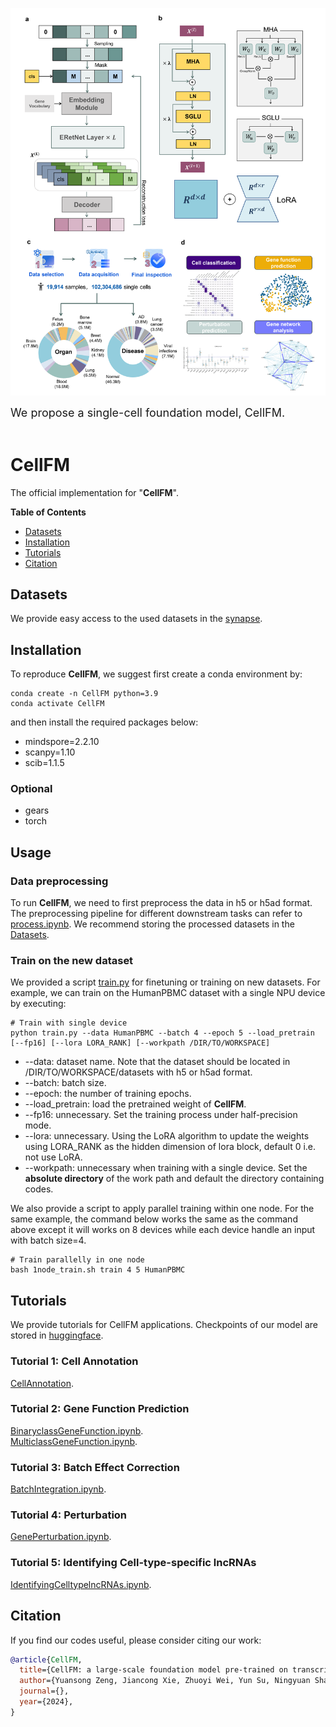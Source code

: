![](figures/model.png)

<font size=4> We propose a single-cell foundation model, CellFM.  </font> <br><br>

# CellFM

The official implementation for "**CellFM**".

**Table of Contents**

* [Datasets](#Datasets)
* [Installation](#Installation)
* [Tutorials](#Tutorials)
* [Citation](#Citation)

## Datasets


We provide easy access to the used datasets in the [synapse](https://www.synapse.org/Synapse:syn63379664/files/).



## Installation

To reproduce **CellFM**, we suggest first create a conda environment by:

~~~shell
conda create -n CellFM python=3.9
conda activate CellFM
~~~

and then install the required packages below:

- mindspore=2.2.10
- scanpy=1.10
- scib=1.1.5
### Optional
- gears
- torch

## Usage

### Data preprocessing

To run **CellFM**, we need to first preprocess the data in h5 or h5ad format. The preprocessing pipeline for different downstream tasks can refer to [process.ipynb](https://github.com/biomed-AI/CellFM/blob/main/tutorials/process.ipynb). We recommend storing the processed datasets in the [Datasets](#Datasets).

### Train on the new dataset

We provided a script [train.py](https://github.com/biomed-AI/CellFM/blob/main/train.py) for finetuning or training on new datasets. For example, we can train on the HumanPBMC dataset with a single NPU device by executing:

~~~shell
# Train with single device
python train.py --data HumanPBMC --batch 4 --epoch 5 --load_pretrain [--fp16] [--lora LORA_RANK] [--workpath /DIR/TO/WORKSPACE]
~~~

- --data: dataset name. Note that the dataset should be located in /DIR/TO/WORKSPACE/datasets with h5 or h5ad format.
- --batch: batch size.
- --epoch: the number of training epochs.
- --load_pretrain: load the pretrained weight of **CellFM**.
- --fp16: unnecessary. Set the training process under half-precision mode.
- --lora: unnecessary. Using the LoRA algorithm to update the weights using LORA_RANK as the hidden dimension of lora block, default 0 i.e. not use LoRA.
- --workpath: unnecessary when training with a single device. Set the **absolute directory** of the work path and default the directory containing codes.

We also provide a script to apply parallel training within one node. For the same example, the command below works the same as the command above except it will works on 8 devices while each device handle an input with batch size=4.

```shell
# Train parallelly in one node
bash 1node_train.sh train 4 5 HumanPBMC
```

## Tutorials

We provide tutorials for CellFM applications. Checkpoints of our model are stored in [huggingface](https://huggingface.co/ShangguanNingyuan/CellFM).

### Tutorial 1: Cell Annotation

[CellAnnotation](https://github.com/biomed-AI/CellFM/blob/main/tutorials/CellAnnotation).

### Tutorial 2: Gene Function Prediction


[BinaryclassGeneFunction.ipynb](https://github.com/biomed-AI/CellFM/blob/main/tutorials/BinaryclassGeneFunction.ipynb).  
[MulticlassGeneFunction.ipynb](https://github.com/biomed-AI/CellFM/blob/main/tutorials/MulticlassGeneFunction.ipynb).

### Tutorial 3: Batch Effect Correction

[BatchIntegration.ipynb](https://github.com/biomed-AI/CellFM/blob/main/tutorials/BatchIntegration/BatchIntegration.ipynb).

### Tutorial 4: Perturbation

[GenePerturbation.ipynb](https://github.com/biomed-AI/CellFM/blob/main/tutorials/Perturbation/GenePerturbation.ipynb).

### Tutorial 5: Identifying Cell-type-specific lncRNAs 

[IdentifyingCelltypelncRNAs.ipynb](https://github.com/biomed-AI/CellFM/blob/main/tutorials/IdentifyingCelltypelncRNAs.ipynb).

## Citation

If you find our codes useful, please consider citing our work:

~~~bibtex
@article{CellFM,
  title={CellFM: a large-scale foundation model pre-trained on transcriptomics of 100 million human cells},
  author={Yuansong Zeng, Jiancong Xie, Zhuoyi Wei, Yun Su, Ningyuan Shangguan, Shuangyu Yang, Chengyang Zhang, Wenbing Li, Jinbo Zhang, Nan Fang, Hongyu Zhang, Huiying Zhao, Yutong Lu, Jue Fan, Weijiang Yu, and Yuedong Yang},
  journal={},
  year={2024},
}
~~~
